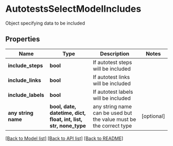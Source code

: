 # AutotestsSelectModelIncludes

Object specifying data to be included

## Properties
Name | Type | Description | Notes
------------ | ------------- | ------------- | -------------
**include_steps** | **bool** | If autotest steps will be included | 
**include_links** | **bool** | If autotest links will be included | 
**include_labels** | **bool** | If autotest labels will be included | 
**any string name** | **bool, date, datetime, dict, float, int, list, str, none_type** | any string name can be used but the value must be the correct type | [optional]

[[Back to Model list]](../README.md#documentation-for-models) [[Back to API list]](../README.md#documentation-for-api-endpoints) [[Back to README]](../README.md)


